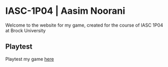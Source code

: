 # IASC-1P04 | Aasim Noorani

Welcome to the website for my game, created for the course of IASC 1P04 at Brock University

## Playtest

Playtest my game [here]()
